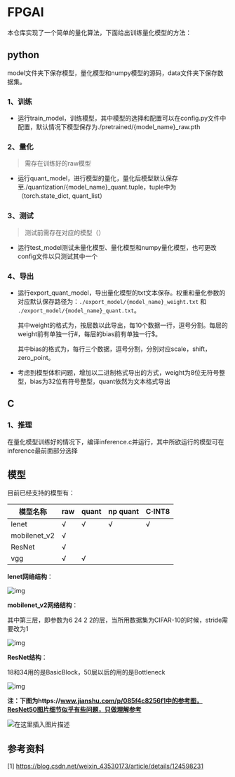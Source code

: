 # FPGAI

本仓库实现了一个简单的量化算法，下面给出训练量化模型的方法：

## python

model文件夹下保存模型，量化模型和numpy模型的源码，data文件夹下保存数据集。

### 1、训练

- 运行train_model，训练模型，其中模型的选择和配置可以在config.py文件中配置，默认情况下模型保存为./pretrained/{model_name}_raw.pth

### 2、量化

> 需存在训练好的raw模型

- 运行quant_model，进行模型的量化，量化后模型默认保存至./quantization/{model_name}_quant.tuple，tuple中为（torch.state_dict, quant_list）

### 3、测试

> 测试前需存在对应的模型（）

- 运行test_model测试未量化模型、量化模型和numpy量化模型，也可更改config文件以只测试其中一个

### 4、导出

- 运行export_quant_model，导出量化模型的txt文本保存。权重和量化参数的对应默认保存路径为：`./export_model/{model_name}_weight.txt` 和 `./export_model/{model_name}_quant.txt`。

  其中weight的格式为，按层数以此导出，每10个数据一行，逗号分割。每层的weight前有单独一行#，每层的bias前有单独一行$。

  其中bias的格式为，每行三个数据，逗号分割，分别对应scale，shift，zero_point。
  
- 考虑到模型体积问题，增加以二进制格式导出的方式，weight为8位无符号整型，bias为32位有符号整型，quant依然为文本格式导出

## C

### 1、推理

在量化模型训练好的情况下，编译inference.c并运行，其中所欲运行的模型可在inference最前面部分选择

## 模型

目前已经支持的模型有：

| 模型名称     | raw  | quant | np quant | C·INT8 |
| ------------ | ---- | ----- | -------- | ------ |
| lenet        | √    | √     | √        | √      |
| mobilenet_v2 | √    |       |          |        |
| ResNet       | √    |       |          |        |
| vgg          | √    | √     |          |        |

**lenet网络结构**：

![img](https://img-blog.csdnimg.cn/d0db1f76faf044cfb9eeff0026df5f5c.png)

**mobilenet_v2网络结构**：

其中第三层，即参数为6 24 2 2的层，当所用数据集为CIFAR-10的时候，stride需要改为1

![img](https://img-blog.csdnimg.cn/20210516115659558.png?x-oss-process=image/watermark,type_ZmFuZ3poZW5naGVpdGk,shadow_10,text_aHR0cHM6Ly9ibG9nLmNzZG4ubmV0L3dlaXhpbl80NDc1MTI5NA==,size_16,color_FFFFFF,t_70)

**ResNet结构**：

18和34用的是BasicBlock，50层以后的用的是Bottleneck

![img](https://pic1.zhimg.com/v2-181cd2dc1d4dc7f3cb05f844d96017f4_b.jpg)

**注：下图为https://www.jianshu.com/p/085f4c8256f1中的参考图，ResNet50图片细节似乎有些问题，只做理解参考**

![在这里插入图片描述](https://img-blog.csdnimg.cn/20191219110451136.png?x-oss-process=image/watermark,type_ZmFuZ3poZW5naGVpdGk,shadow_10,text_aHR0cHM6Ly9ibG9nLmNzZG4ubmV0L0NoZXVuZ2xlaWxlaQ==,size_16,color_FFFFFF,t_70)

## 参考资料

[1] https://blog.csdn.net/weixin_43530173/article/details/124598231
